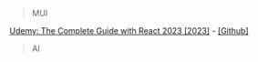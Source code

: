 > MUI

[Udemy: The Complete Guide with React 2023 [2023]](https://www.udemy.com/course/material-ui/learn) - [[Github]](https://github.com/Nikhilthadani/MaterialUI-Tutorial)

> AI

> 